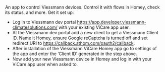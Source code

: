An app to control Viessmann devices. Control it with flows in Homey, check its status, and more.
Get it set up:
* Log in to Viessmann dev portal https://app.developer.viessmann-climatesolutions.com/ with your existing ViCare app user.
* At the Viessmann dev portal add a new client to get a Viessmann Client ID. Name it Homey, ensure Google reCaptcha is turned off and set redirect URI to https://callback.athom.com/oauth2/callback.
* After installation of the Viessmann ViCare Homey app go to settings of the app and enter the ‘Client ID’ generated in the step above.
* Now add your new Viessmann device in Homey and log in with your ViCare app user when asked to.
